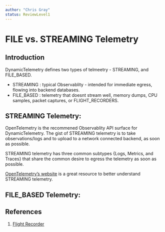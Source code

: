 ```yaml
---
author: "Chris Gray"
status: ReviewLevel1
---
```


# FILE vs. STREAMING Telemetry

## Introduction

DynamicTelemetry defines two types of telmeetry - STREAMING, and FILE_BASED.

* STREAMING : typical Observablity - intended for immediate egress, flowing into backend databases.
* FILE_BASED : telemetry that doesnt stream well, memory dumps, CPU samples, packet captures, or  FLIGHT_RECORDERS.

## STREAMING Telemetry:

OpenTelemetry is the recommened Observablity API surface for DynamicTelemetry.  The gist of STREAMING telemetry is to take observations/logs and to upload to a network connected backend, as soon as possible.

STREAMING telemetry has three common subtypes {Logs, Metrics, and Traces} that share the common desire to egress the telemetry as soon as possible.

[OpenTelemetry’s website](https://opentelemetry.io/) is a great resource to better understand STREAMING telemetry.


## FILE_BASED Telemetry:

## References

1. [Flight Recorder](./PositionPaper.FlightRecorder.document.md)
